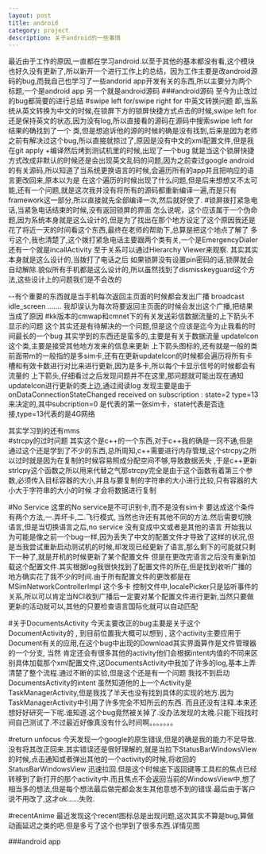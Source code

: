 ```yaml
---
layout: post
title: android
category: project
description: 关于android的一些事情
---
```

最近由于工作的原因,一直都在学习android.以至于其他的基本都没有看,这个模块也好久没有更新了,所以新开一个进行工作上的总结，因为工作主要是改android源码的bug,而我自己也学习了一些andorid
app开发有关的东西,所以主要分为两个标题,一个是android app 另一个就是android源码
###android源码
至今为止改过的bug都简要的进行总结
#swipe left for/swipe right for 中英文转换问题
即,当系统从英文转换为中文的时候,在锁屏下方的锁屏快捷方式点击的时候,swipe left for 还是保持英文的状态,因为没有log,所以直接看的源码在源码中搜索swipe left for 结果的确找到了一个
类,但是想追诉他的源的时候的确是没有找到,后来是因为老师之前有解决过这个bug,所以直接就掠过了,原因是没有中文的xml配置文件,但是我在git apply +编译然后烤到测试机里的时候,出现了一个bug
就是当这个锁屏快捷方式改成非默认的时候还是会出现英文乱码的问题,因为之前查过google android的有关源码,所以知道了当系统更换语言的时候,会遍历所有的app并且把响应的语言更改回来,原本以为是
在这个遍历的时候出现了什么问题,但是后来想想又不太可能,还有一个问题,就是这次我并没有将所有的源码都重新编译一遍,而是只有framework这一部分,所以直接就先全部编译一次,然后就好使了.
#锁屏拨打紧急电话,当紧急电话结束的时候,没有返回锁屏的界面
怎么说呢，这个应该属于一个伪命题,因为系统本身就是这么设计的,但是为了找出在那个地方设定了这个原因我还是花了将近一天的时间看这个东西,最终在老师的帮助下,总算是把这个地点了解了
多亏这个,我也清楚了,这个拨打紧急电话主要跟两个类有关,一个是EmergencyDialer还有一个就是incallActivity 至于关系可以通过Hierarchy Viewer来观察. 其实其实本身就是这么设计的,当拨打了电话之后
如果锁屏没有设置pin密码的话,锁屏就会自动解除.貌似所有手机都是这么设计的,所以虽然找到了dismisskeyguard这个方法,这些设计上的问题我们是不会改的

--有个重要的东西就是当手机每次返回主页面的时候都会发出广播 broadcast idle_screen ....... 我却误认为每次将要返回主页面的时候会发出这个广播,把结果当成了原因
#kk版本的cmwap和cmnet下的有关发送彩信数据流量的上下箭头不显示的问题
这个其实还是有待解决的一个问题,但是这个应该是迄今为止我看的时间最长的一个bug 其实学到的东西还是蛮多的,主要是有关于数据流量  updateIcon 这个类,主要是接受其他地方发来的信息来更新
上下箭头图标的,还有就是一般的类前面带m的一般指的是多sim卡,还有在更新updateIcon的时候都会遍历将所有卡槽和有效卡数进行对比来进行更新,因为是多卡,所以每个卡显示信号的时候都会有流量的
上下箭头,仔细看过之后发现问题并不在这里,那问题就可能出现在通知updateIcon进行更新的类上边,通过阅读log 发现主要是由于 onDataConnectionStateChanged received on subscription : state=2 type=13
来决定的,其中subcription=0 是代表的第一张sim卡，state代表是否连接,type=13代表的是4G网络

其实学习到的还有mms  
#strcpy的过时问题
其实这个是c++的一个东西,对于c++我的确是一窍不通,但是通过这个还是学到了不少的东西,总所周知,c++需要进行内存管理,这个strcpy之所以过时就是因为在复制的时候容易照成分配空间不够,导致数据丢失
,于是c++更新strlcpy这个函数之所以用来代替之气那strcpy完全是由于这个函数有着第三个参数,必须传入目标容器的大小,并且与要复制的字符串的大小进行比较,只有容器的大小大于字符串的大小的时候
才会将数据进行复制

#No Service
这里的No service是不可识别卡,而不是没有sim卡 要达成这个条件有两个方法,一.弄坏卡,二.飞行模式, 当然也许还有其他不同的方法.然后需要切换语言,但是当切换语言之后,no service 没有变成中文或者是其他的语言
开始我以为可能是像之前一个bug一样,因为丢失了中文的配置文件才导致了这样的状况,但是当我尝试重新启动测试机的时候,却发现已经更新了语言,那么剩下的可能就只剩下一种了,就是开机的时候更新了某个配置文件
但是在更改完语言之后没有重新加载这个配置文件.其实根据log我很快找到了配置文件的所在,但是找到收听广播的地方确实花了我不少的时间.由于所有配置文件的更改都是在 MSimNetworkControllerImpl 这个多卡
控制文件中,localePicker只是监听事件的关系,所以可以肯定当NCI收到广播后一定要对某个配置文件进行更新,当然只要做更新的活动就可以,其他的只要检查语言国际化就可以自动匹配

#关于DocumentsActivity
今天主要改正的bug主要是关于这个DocumentActivity的 , 到目前位置我大概可以想到 , 这个activity主要应用于Document有关的应用,在这个bug中出现的Download其实界面算作是文件管理器的一个分支,
当然 肯定还会有很多其他的activity他们会根据intent内值的不同来区别具体加载那个xml配置文件,这DocumentsActivity中我加了许多的log,基本上弄清楚了整个流程.通过不断的实验,但是这个还是有一个问题
我找不到启动DocumentsActivity的intent 虽然知道他的上一个Activity是TaskManagerActivity,但是我找了半天也没有找到具体的实现的地方.因为TaskManagerActivity中引用了许多完全不知所云的东西.
而且还没有注释.本来还想好好研究一下呢.谁知道.这个bug竟然被关掉了.没办法发现的太晚.只能下班找时间自己测试了.不过最近好像真没有什么时间啊。。。。。。。

#return unfocus
今天发现一个google的原生错误,但是的确是我的能力不足导致.没有将其改正回来.其实错误还是很好理解的,就是当拉下StatusBarWindowsView的时候,点击通知或者弹出其他的一个activity的时候,将收回的StatusBarWindowsView
迅速拉回.但是这个时候底下返回键等工具栏的焦点已经转移到了新打开的那个activity中.而且焦点不会返回当前的WindowsView中,想了相当多的想法,但是每个想法最后做完都会发生其他意想不到的错误.最后由于客户
说不用改了,这才ok......失败.

#recentAnime
最近发现这个recent图标总是出现问题,这次其实不算是bug,算做动画延迟之类的吧.但是多亏了这个也学到了很多东西.详情见图

###android app

